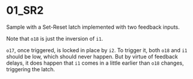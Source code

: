 # 01_SR2

Sample with a Set-Reset latch implemented with two feedback inputs.

Note that `o18` is just the inversion of `i1`.

`o17`, once triggered, is locked in place by `i2`. To trigger it, both `o18` and `i1` should be low, which should never happen.
But by virtue of feedback delays, it does happen that `i1` comes in a little earlier than `o18` changes, triggering the latch.

